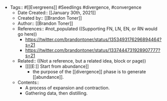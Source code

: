 - Tags:: #[[Evergreens]] #Seedlings #divergence, #convergence
    - Date Created:: [[January 30th, 2021]]
    - Created by:: [[Brandon Toner]]
    - Author:: [[Brandon Toner]]
    - References:: #not_populated ((Supporting FN, LN, EN, or RN would go here))
        - https://twitter.com/brandontoner/status/1353493176296894464?s=21
        - https://twitter.com/brandontoner/status/1337444731928907777?s=21
    - Related:: ((Not a reference, but a related idea, block or page))
        - [[[[E:]] Start from abundance]]
            - the purpose of the [[divergence]] phase is to generate [[abundance]].
    - Contents::
        - A process of expansion and contraction.
        - Gathering data, then distilling.
